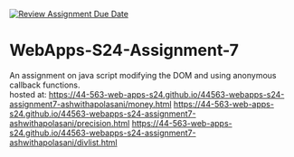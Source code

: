 [![Review Assignment Due Date](https://classroom.github.com/assets/deadline-readme-button-24ddc0f5d75046c5622901739e7c5dd533143b0c8e959d652212380cedb1ea36.svg)](https://classroom.github.com/a/cdqffI9o)
# WebApps-S24-Assignment-7
An assignment on java script modifying the DOM and using anonymous callback functions.<br>
hosted at:
https://44-563-web-apps-s24.github.io/44563-webapps-s24-assignment7-ashwithapolasani/money.html
https://44-563-web-apps-s24.github.io/44563-webapps-s24-assignment7-ashwithapolasani/precision.html
https://44-563-web-apps-s24.github.io/44563-webapps-s24-assignment7-ashwithapolasani/divlist.html


